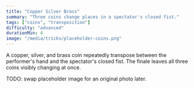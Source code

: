 ```yaml
---
title: "Copper Silver Brass"
summary: "Three coins change places in a spectator's closed fist."
tags: ["coins", "transposition"]
difficulty: "advanced"
durationMin: 4
image: "/media/tricks/placeholder-coins.png"
---
```


A copper, silver, and brass coin repeatedly transpose between the performer's hand and the spectator's closed fist. The finale leaves all three coins visibly changing at once.

TODO: swap placeholder image for an original photo later.
